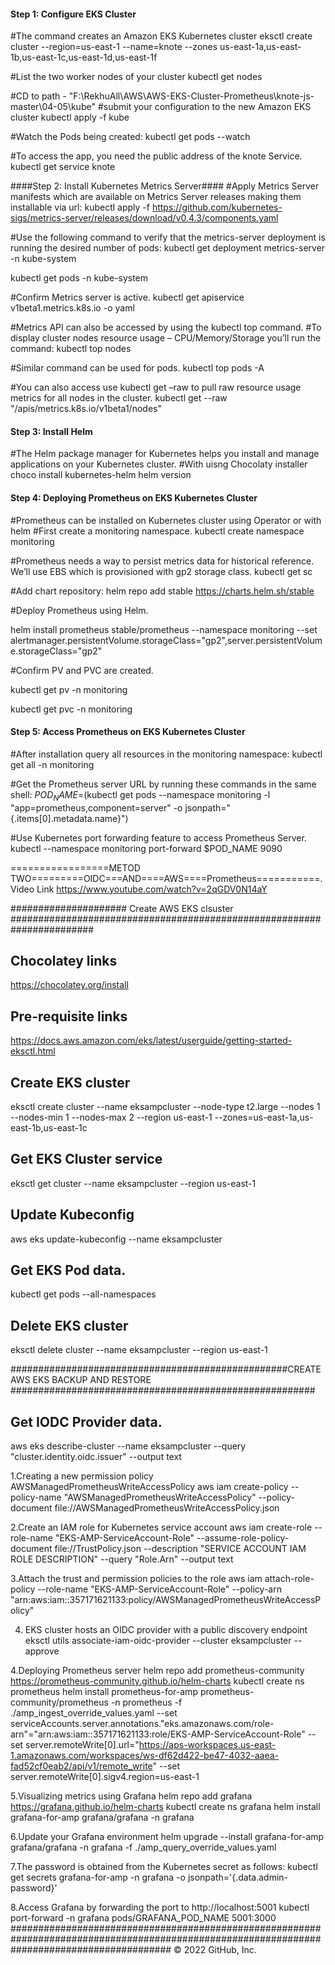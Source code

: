 #### Step 1: Configure EKS Cluster ####
#The command creates an Amazon EKS Kubernetes cluster
eksctl create cluster --region=us-east-1 --name=knote --zones us-east-1a,us-east-1b,us-east-1c,us-east-1d,us-east-1f 

#List the two worker nodes of your cluster 
kubectl get nodes

#CD to path - "F:\RekhuAll\AWS\AWS-EKS-Cluster-Prometheus\knote-js-master\04-05\kube"
#submit your configuration to the new Amazon EKS cluster
kubectl apply -f kube

#Watch the Pods being created:
kubectl get pods --watch

#To access the app, you need the public address of the knote Service.
kubectl get service knote





####Step 2: Install Kubernetes Metrics Server####
#Apply Metrics Server manifests which are available on Metrics Server releases making them installable via url:
kubectl apply -f https://github.com/kubernetes-sigs/metrics-server/releases/download/v0.4.3/components.yaml

#Use the following command to verify that the metrics-server deployment is running the desired number of pods:
kubectl get deployment metrics-server -n kube-system

kubectl get pods -n kube-system

#Confirm Metrics server is active.
kubectl get apiservice v1beta1.metrics.k8s.io -o yaml

#Metrics API can also be accessed by using the kubectl top command.
#To display cluster nodes resource usage – CPU/Memory/Storage you’ll run the command:
kubectl top nodes

#Similar command can be used for pods.
kubectl top pods -A

#You can also access use kubectl get –raw to pull raw resource usage metrics for all nodes in the cluster.
kubectl get --raw "/apis/metrics.k8s.io/v1beta1/nodes"





#### Step 3: Install Helm ####
#The Helm package manager for Kubernetes helps you install and manage applications on your Kubernetes cluster.
#With uisng Chocolaty installer
choco install kubernetes-helm
helm version





#### Step 4: Deploying Prometheus on EKS Kubernetes Cluster ####
#Prometheus can be installed on Kubernetes cluster using Operator or with helm
#First create a monitoring namespace.
kubectl create namespace monitoring

#Prometheus needs a way to persist metrics data for historical reference. We’ll use EBS which is provisioned with gp2 storage class.
kubectl get sc

#Add chart repository:
helm repo add stable https://charts.helm.sh/stable

#Deploy Prometheus using Helm.

helm install prometheus stable/prometheus --namespace monitoring --set alertmanager.persistentVolume.storageClass="gp2",server.persistentVolume.storageClass="gp2"

#Confirm PV and PVC are created.

kubectl get pv -n monitoring

kubectl get pvc -n monitoring





#### Step 5: Access Prometheus on EKS Kubernetes Cluster ####

#After installation query all resources in the monitoring namespace:
kubectl get all -n monitoring

#Get the Prometheus server URL by running these commands in the same shell:
$POD_NAME=$(kubectl get pods --namespace monitoring -l "app=prometheus,component=server" -o jsonpath="{.items[0].metadata.name}")

#Use Kubernetes port forwarding feature to access Prometheus Server.
kubectl --namespace monitoring port-forward $POD_NAME 9090


=================METOD TWO=========OIDC===AND====AWS====Prometheus===========. Video Link https://www.youtube.com/watch?v=2qGDV0N14aY


##################### Create AWS EKS clsuster #######################################################################

## Chocolatey links
https://chocolatey.org/install

## Pre-requisite links
https://docs.aws.amazon.com/eks/latest/userguide/getting-started-eksctl.html

## Create EKS cluster
eksctl create cluster --name eksampcluster --node-type t2.large --nodes 1 --nodes-min 1 --nodes-max 2 --region us-east-1 --zones=us-east-1a,us-east-1b,us-east-1c

## Get EKS Cluster service
eksctl get cluster --name eksampcluster --region us-east-1

## Update Kubeconfig 
aws eks update-kubeconfig --name eksampcluster

## Get EKS Pod data.
kubectl get pods --all-namespaces

## Delete EKS cluster
eksctl delete cluster --name eksampcluster --region us-east-1

##################################################CREATE AWS EKS BACKUP AND RESTORE #######################################################
## Get IODC Provider data.
  aws eks describe-cluster --name eksampcluster --query "cluster.identity.oidc.issuer" --output text
  
  
1.Creating a new permission policy AWSManagedPrometheusWriteAccessPolicy
  aws iam create-policy --policy-name "AWSManagedPrometheusWriteAccessPolicy" --policy-document file://AWSManagedPrometheusWriteAccessPolicy.json 
  
  
2.Create an IAM role for Kubernetes service account
  aws iam create-role --role-name "EKS-AMP-ServiceAccount-Role" --assume-role-policy-document file://TrustPolicy.json --description "SERVICE ACCOUNT IAM ROLE DESCRIPTION" --query "Role.Arn" --output text
  
  
3.Attach the trust and permission policies to the role
  aws iam attach-role-policy --role-name "EKS-AMP-ServiceAccount-Role" --policy-arn "arn:aws:iam::357171621133:policy/AWSManagedPrometheusWriteAccessPolicy"
  
  
4. EKS cluster hosts an OIDC provider with a public discovery endpoint
  eksctl utils associate-iam-oidc-provider --cluster eksampcluster --approve
  
4.Deploying Prometheus server
  helm repo add prometheus-community https://prometheus-community.github.io/helm-charts
  kubectl create ns prometheus
  helm install prometheus-for-amp prometheus-community/prometheus -n prometheus -f ./amp_ingest_override_values.yaml --set serviceAccounts.server.annotations."eks\.amazonaws\.com/role-arn"="arn:aws:iam::357171621133:role/EKS-AMP-ServiceAccount-Role" --set server.remoteWrite[0].url="https://aps-workspaces.us-east-1.amazonaws.com/workspaces/ws-df62d422-be47-4032-aaea-fad52cf0eab2/api/v1/remote_write" --set server.remoteWrite[0].sigv4.region=us-east-1
  
  
5.Visualizing metrics using Grafana
  helm repo add grafana https://grafana.github.io/helm-charts
  kubectl create ns grafana
  helm install grafana-for-amp grafana/grafana -n grafana
  
  
6.Update your Grafana environment
  helm upgrade --install grafana-for-amp grafana/grafana -n grafana -f ./amp_query_override_values.yaml
  

7.The password is obtained from the Kubernetes secret as follows:
  kubectl get secrets grafana-for-amp -n grafana -o jsonpath='{.data.admin-password}'
  
  
8.Access Grafana by forwarding the port to http://localhost:5001
  kubectl port-forward -n grafana pods/GRAFANA_POD_NAME 5001:3000
#############################################################################################################################################
© 2022 GitHub, Inc.
